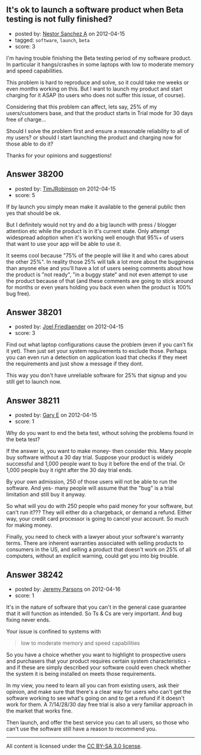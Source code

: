 ## It's ok to launch a software product when Beta testing is not fully finished?

- posted by: [Nestor Sanchez A](https://stackexchange.com/users/-1/1476-nestor-sanchez-a) on 2012-04-15
- tagged: `software`, `launch`, `beta`
- score: 3

I'm having trouble finishing the Beta testing period of my software product.
In particular it hangs/crashes in some laptops with low to moderate memory and speed capabilities.

This problem is hard to reproduce and solve, so it could take me weeks or even months working on this. But I want to launch my product and start charging for it ASAP (to users who does not suffer this issue, of course).

Considering that this problem can affect, lets say, 25% of my users/customers base,
and that the product starts in Trial mode for 30 days free of charge...

Should I solve the problem first and ensure a reasonable reliability to all of my users?
or should I start launching the product and charging now for those able to do it?

Thanks for your opinions and suggestions!


## Answer 38200

- posted by: [TimJRobinson](https://stackexchange.com/users/-1/4907-timjrobinson) on 2012-04-15
- score: 5

If by launch you simply mean make it available to the general public then yes that should be ok. 

But I definitely would not try and do a big launch with press / blogger attention etc while the product is in it's current state. Only attempt widespread adoption when it's working well enough that 95%+ of users that want to use your app will be able to use it. 

It seems cool because "75% of the people will like it and who cares about the other 25%". In reality those 25% will talk a lot more about the bugginess than anyone else and you'll have a lot of users seeing comments about how the product is "not ready", "in a buggy state" and not even attempt to use the product because of that (and these comments are going to stick around for months or even years holding you back even when the product is 100% bug free). 


## Answer 38201

- posted by: [Joel Friedlaender](https://stackexchange.com/users/-1/5543-joel-friedlaender) on 2012-04-15
- score: 3

Find out what laptop configurations cause the problem (even if you can't fix it yet).  Then just set your system requirements to exclude those.  Perhaps you can even run a detection on application load that checks if they meet the requirements and just show a message if they dont.

This way you don't have unreliable software for 25% that signup and you still get to launch now.


## Answer 38211

- posted by: [Gary E](https://stackexchange.com/users/-1/2587-gary-e) on 2012-04-15
- score: 1

Why do you want to end the beta test, wthout solving the problems found in the beta test?

If the answer is, you want to make money- then consider this. Many people buy software without a 30 day trial. Suppose your product is widely successful and 1,000 people want to buy it before the end of the trial. Or 1,000 people buy it right after the 30 day trial ends.

By your own admission, 250 of those users will not be able to run the software. And yes- many people will assume that the "bug" is a trial limitation and still buy it anyway.

So what will you do with 250 people who paid money for your software, but can't run it??? They will either do a chargeback, or demand a refund. Either way, your credit card processor is going to cancel your account. So much for making money.

Finally, you need to check with a lawyer about your software's warranty terms. There are inherent warranties associated with selling products to consumers in the US, and selling a product that doesn't work on 25% of all computers, without an explicit warning, could get you into big trouble.



## Answer 38242

- posted by: [Jeremy Parsons](https://stackexchange.com/users/-1/4291-jeremy-parsons) on 2012-04-16
- score: 1

It's in the nature of software that you can't in the general case guarantee that it will function as intended. So Ts & Cs are very important. And bug fixing never ends.

Your issue is confined to systems with

> low to moderate memory and speed capabilities

So you have a choice whether you want to highlight to prospective users and purchasers that your product requires certain system characteristics - and if these are simply described your software could even check whether the system it is being installed on meets those requirements.

In my view, you need to learn all you can from existing users, ask their opinion, and make sure that there's a clear way for users who can't get the software working to see what's going on and to get a refund if it doesn't work for them. A 7/14/28/30 day free trial is also a very familiar approach in the market that works fine.

Then launch, and offer the best service you can to all users, so those who can't use the software still have a reason to recommend you.



---

All content is licensed under the [CC BY-SA 3.0 license](https://creativecommons.org/licenses/by-sa/3.0/).

